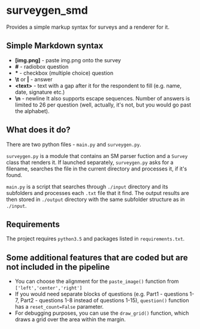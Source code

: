 # surveygen_smd
Provides a simple markup syntax for surveys and a renderer for it.



## Simple Markdown syntax

- **[img.png]** - paste img.png onto the survey
- **\#** - radiobox question
- **\*** - checkbox (multiple choice) question
- **\t** or **|** - answer
- **\<text>** - text with a gap after it for the respondent to fill (e.g. name, date, signature etc.)
- **\n** - newline
It also supports escape sequences. Number of answers is limited to 26 per question (well, actually, it's not, but you would go past the alphabet).

## What does it do?
There are two python files - `main.py` and `surveygen.py`. 

`surveygen.py` is a module that contains an SM parser fuction and a `Survey` class that renders it. If launched separately, `surveygen.py` asks for a filename, searches the file in the current directory and processes it, if it's found.

`main.py` is a script that searches through `./input` directory and its subfolders and processes each `.txt` file that it find. The output results are then stored in `./output` directory with the same subfolder structure as in `./input`.


## Requirements
The project requires `python3.5` and packages listed in `requirements.txt`.

## Some additional features that are coded but are not included in the pipeline
- You can choose the alignment for the `paste_image()` function from `['left','center','right']`
- If you would need separate blocks of questions (e.g. Part1 - questions 1-7, Part2 - questions 1-8 instead of questions 1-15), `question()` function has a `reset_count=False` parameter.
- For debugging purposes, you can use the `draw_grid()` function, which draws a grid over the area within the margin.
